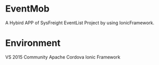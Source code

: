 # EventMob
A Hybird APP of SysFreight EventList Project by using IonicFramework.

# Environment
VS 2015 Community
Apache Cordova
Ionic Framework